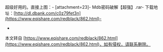 超级好用的。直接上图：-
\[attachment=23\]-
Mdb密码破解【超强】.rar-
下载地址：[http://dl.dbank.com/c0z79fet3n](https://www.eqishare.com/redblack/862.html)-

-

本文转自 [https://www.eqishare.com/redblack/862.html](https://www.eqishare.com/redblack/862.html)，如有侵权，请联系删除。
